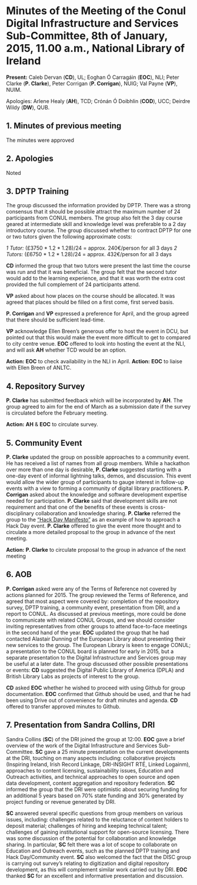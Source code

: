 # Minutes of the Meeting of the Conul Digital Infrastructure and Services Sub-Committee, 8th of January, 2015, 11.00 a.m., National Library of Ireland

**Present:** Caleb Dervan (**CD**), UL; Eoghan Ó Carragáin (**EOC**), NLI; Peter Clarke (**P. Clarke**), Peter Corrigan (**P. Corrigan**), NUIG; Val Payne (**VP**), NUIM.

Apologies: Arlene Healy (**AH**), TCD; Crónán Ó Doibhlin (**COD**), UCC; Deirdre Wildy (**DW**), QUB.

## 1.  Minutes of previous meeting
The minutes were approved

## 2. Apologies
Noted

## 3. DPTP Training
The group discussed the information provided by DPTP.  There was a strong consensus that it should be possible attract the maximum number of 24 participants from CONUL members.  The group also felt the 3 day course geared at intermediate skill and knowledge level was preferable to a 2 day introductory course.  The group discussed whether to contract DPTP for one or two tutors given the following approximate costs:

*1 Tutor:* (£3750 * 1.2 * 1.28)/24 = approx. 240€/person for all 3 days
*2 Tutors:* (£6750 * 1.2 * 1.28)/24 = approx. 432€/person for all 3 days

**CD** informed the group that two tutors were present the last time the course was run and that it was beneficial. The group felt that the second tutor would add to the learning experience, and that it was worth the extra cost provided the full complement of 24 participants attend.

**VP** asked about how places on the course should be allocated. It was agreed that places should be filled on a first come, first served basis.

**P. Corrigan** and **VP** expressed a preference for April, and the group agreed that there should be sufficient lead-time.

**VP** acknowledge Ellen Breen’s generous offer to host the event in DCU, but pointed out that this would make the event more difficult to get to compared to city centre venue. **EOC** offered to look into hosting the event at the NLI, and will ask **AH** whether TCD would be an option.

**Action:** **EOC** to check availability in the NLI in April.
**Action:** **EOC** to liaise with Ellen Breen of ANLTC.


## 4. Repository Survey
**P. Clarke** has submitted feedback which will be incorporated by **AH**. The group agreed to aim for the end of March as a submission date if the survey is circulated before the February meeting.

**Action:** **AH** & **EOC** to circulate survey.


## 5. Community Event
**P. Clarke** updated the group on possible approaches to a community event. He has received a list of names from all group members. While a hackathon over more than one day is desirable, **P. Clarke** suggested starting with a one-day event of informal lightning talks, demos, and discussion. This event would allow the wider group of participants to gauge interest in follow-up events with a view to forming a community of digital library practitioners. **P. Corrigan** asked about the knowledge and software development expertise needed for participation. **P. Clarke** said that development skills are not requirement and that one of the benefits of these events is cross-disciplinary collaboration and knowledge sharing.  **P. Clarke** referred the group to the [“Hack Day Manifesto”](www.hackdaymanifesto.com) as an example of how to approach a Hack Day event. **P. Clarke** offered to give the event more thought and to circulate a more detailed proposal to the group in advance of the next meeting.

**Action:** **P. Clarke** to circulate proposal to the group in advance of the next meeting

## 6. AOB
**P. Corrigan** asked were any of the Terms of Reference not covered by actions planned for 2015. The group reviewed the Terms of Reference, and agreed that most aspect were covered by: completion of the repository survey, DPTP training, a community event, presentation from DRI, and a report to CONUL. As discussed at previous meetings, more could be done to communicate with related CONUL Groups, and we should consider inviting representatives from other groups to attend face-to-face meetings in the second hand of the year. **EOC** updated the group that he had contacted Alastair Dunning of the European Library about presenting their new services to the group. The European Library is keen to engage CONUL; a presentation to the CONUL board is planned for early in 2015, but a separate presentation to the Digital Infrastructure and Services group may be useful at a later date. The group discussed other possible presentations or events: **CD** suggested the Digital Public Library of America (DPLA) and British Library Labs as projects of interest to the group.

**CD** asked **EOC** whether he wished to proceed with using Github for group documentation. **EOC** confirmed that Github should be used, and that he had been using Drive out of convenience for draft minutes and agenda. **CD** offered to transfer approved minutes to Github.

## 7. Presentation from Sandra Collins, DRI
Sandra Collins (**SC**) of the DRI joined the group at 12:00. **EOC** gave a brief overview of the work of the Digital Infrastructure and Services Sub-Committee. **SC** gave a 25 minute presentation on the current developments at the DRI, touching on many aspects including: collaborative projects (Inspiring Ireland, Irish Record Linkage, DRI-INSIGHT RTÉ, Linked Logainm), approaches to content licensing, sustainability issues, Education and Outreach activities, and technical approaches to open source and open data development, content aggregation and repository federation. **SC** informed the group that the DRI were optimistic about securing funding for an additional 5 years based on 70% state funding and 30% generated by project funding or revenue generated by DRI.

**SC** answered several specific questions from group members on various issues, including: challenges related to the reluctance of content holders to deposit material; challenges of hiring and keeping technical talent; challenges of gaining institutional support for open-source licensing.
There was some discussion of the potential for collaboration and knowledge sharing. In particular, **SC** felt there was a lot of scope to collaborate on Education and Outreach events, such as the planned DPTP training and Hack Day/Community event. **SC** also welcomed the fact that the DISC group is carrying out survey’s relating to digitization and digital repository development, as this will complement similar work carried out by DRI.
**EOC** thanked **SC** for an excellent and informative presentation and discussion.
